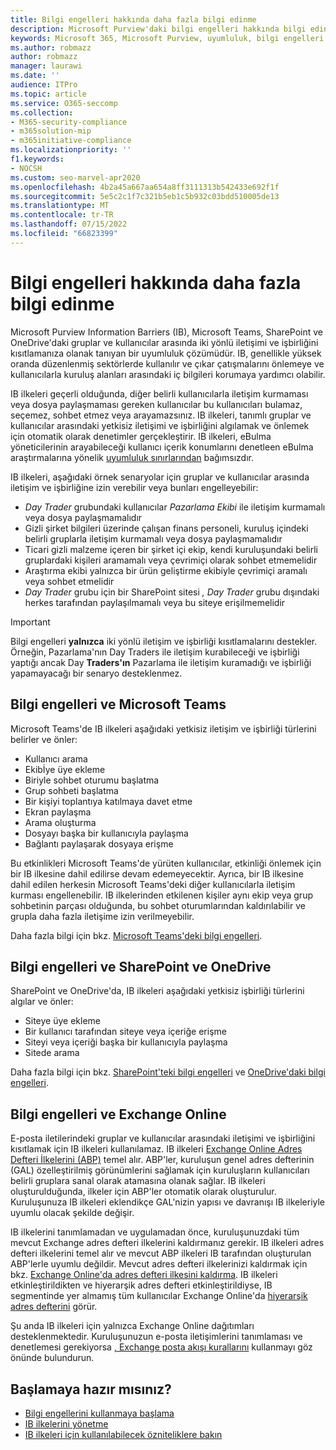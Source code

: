 ```yaml
---
title: Bilgi engelleri hakkında daha fazla bilgi edinme
description: Microsoft Purview'daki bilgi engelleri hakkında bilgi edinin.
keywords: Microsoft 365, Microsoft Purview, uyumluluk, bilgi engelleri
ms.author: robmazz
author: robmazz
manager: laurawi
ms.date: ''
audience: ITPro
ms.topic: article
ms.service: O365-seccomp
ms.collection:
- M365-security-compliance
- m365solution-mip
- m365initiative-compliance
ms.localizationpriority: ''
f1.keywords:
- NOCSH
ms.custom: seo-marvel-apr2020
ms.openlocfilehash: 4b2a45a667aa654a8ff3111313b542433e692f1f
ms.sourcegitcommit: 5e5c2c1f7c321b5eb1c5b932c03bdd510005de13
ms.translationtype: MT
ms.contentlocale: tr-TR
ms.lasthandoff: 07/15/2022
ms.locfileid: "66823399"
---
```

# <a name="learn-about-information-barriers"></a>Bilgi engelleri hakkında daha fazla bilgi edinme

Microsoft Purview Information Barriers (IB), Microsoft Teams, SharePoint ve OneDrive'daki gruplar ve kullanıcılar arasında iki yönlü iletişimi ve işbirliğini kısıtlamanıza olanak tanıyan bir uyumluluk çözümüdür. IB, genellikle yüksek oranda düzenlenmiş sektörlerde kullanılır ve çıkar çatışmalarını önlemeye ve kullanıcılarla kuruluş alanları arasındaki iç bilgileri korumaya yardımcı olabilir.

IB ilkeleri geçerli olduğunda, diğer belirli kullanıcılarla iletişim kurmaması veya dosya paylaşmaması gereken kullanıcılar bu kullanıcıları bulamaz, seçemez, sohbet etmez veya arayamazsınız. IB ilkeleri, tanımlı gruplar ve kullanıcılar arasındaki yetkisiz iletişimi ve işbirliğini algılamak ve önlemek için otomatik olarak denetimler gerçekleştirir. IB ilkeleri, eBulma yöneticilerinin arayabileceği kullanıcı içerik konumlarını denetleen eBulma araştırmalarına yönelik [uyumluluk sınırlarından](/microsoft-365/compliance/set-up-compliance-boundaries) bağımsızdır.

IB ilkeleri, aşağıdaki örnek senaryolar için gruplar ve kullanıcılar arasında iletişim ve işbirliğine izin verebilir veya bunları engelleyebilir:

- *Day Trader* grubundaki kullanıcılar *Pazarlama Ekibi* ile iletişim kurmamalı veya dosya paylaşmamalıdır
- Gizli şirket bilgileri üzerinde çalışan finans personeli, kuruluş içindeki belirli gruplarla iletişim kurmamalı veya dosya paylaşmamalıdır
- Ticari gizli malzeme içeren bir şirket içi ekip, kendi kuruluşundaki belirli gruplardaki kişileri aramamalı veya çevrimiçi olarak sohbet etmemelidir
- Araştırma ekibi yalnızca bir ürün geliştirme ekibiyle çevrimiçi aramalı veya sohbet etmelidir
- *Day Trader* grubu için bir SharePoint sitesi *, Day Trader* grubu dışındaki herkes tarafından paylaşılmamalı veya bu siteye erişilmemelidir

> [!IMPORTANT]
> Bilgi engelleri **yalnızca** iki yönlü iletişim ve işbirliği kısıtlamalarını destekler. Örneğin, Pazarlama'nın Day Traders ile iletişim kurabileceği ve işbirliği yaptığı ancak Day **Traders'ın** Pazarlama ile iletişim kuramadığı ve işbirliği yapamayacağı bir senaryo desteklenmez.

## <a name="information-barriers-and-microsoft-teams"></a>Bilgi engelleri ve Microsoft Teams

Microsoft Teams'de IB ilkeleri aşağıdaki yetkisiz iletişim ve işbirliği türlerini belirler ve önler:

- Kullanıcı arama
- Ekibİye üye ekleme
- Biriyle sohbet oturumu başlatma
- Grup sohbeti başlatma
- Bir kişiyi toplantıya katılmaya davet etme
- Ekran paylaşma
- Arama oluşturma
- Dosyayı başka bir kullanıcıyla paylaşma
- Bağlantı paylaşarak dosyaya erişme

Bu etkinlikleri Microsoft Teams'de yürüten kullanıcılar, etkinliği önlemek için bir IB ilkesine dahil edilirse devam edemeyecektir. Ayrıca, bir IB ilkesine dahil edilen herkesin Microsoft Teams'deki diğer kullanıcılarla iletişim kurması engellenebilir. IB ilkelerinden etkilenen kişiler aynı ekip veya grup sohbetinin parçası olduğunda, bu sohbet oturumlarından kaldırılabilir ve grupla daha fazla iletişime izin verilmeyebilir.

Daha fazla bilgi için bkz. [Microsoft Teams'deki bilgi engelleri](/MicrosoftTeams/information-barriers-in-teams).

## <a name="information-barriers-and-sharepoint-and-onedrive"></a>Bilgi engelleri ve SharePoint ve OneDrive

SharePoint ve OneDrive'da, IB ilkeleri aşağıdaki yetkisiz işbirliği türlerini algılar ve önler:

- Siteye üye ekleme
- Bir kullanıcı tarafından siteye veya içeriğe erişme
- Siteyi veya içeriği başka bir kullanıcıyla paylaşma
- Sitede arama

Daha fazla bilgi için bkz. [SharePoint'teki bilgi engelleri](/sharepoint/information-barriers) ve [OneDrive'daki bilgi engelleri](/onedrive/information-barriers).

## <a name="information-barriers-and-exchange-online"></a>Bilgi engelleri ve Exchange Online

E-posta iletilerindeki gruplar ve kullanıcılar arasındaki iletişimi ve işbirliğini kısıtlamak için IB ilkeleri kullanılamaz. IB ilkeleri [Exchange Online Adres Defteri İlkelerini (ABP)](/exchange/address-books/address-book-policies/address-book-policies) temel alır. ABP'ler, kuruluşun genel adres defterinin (GAL) özelleştirilmiş görünümlerini sağlamak için kuruluşların kullanıcıları belirli gruplara sanal olarak atamasına olanak sağlar. IB ilkeleri oluşturulduğunda, ilkeler için ABP'ler otomatik olarak oluşturulur. Kuruluşunuza IB ilkeleri eklendikçe GAL'nizin yapısı ve davranışı IB ilkeleriyle uyumlu olacak şekilde değişir.

IB ilkelerini tanımlamadan ve uygulamadan önce, kuruluşunuzdaki tüm mevcut Exchange adres defteri ilkelerini kaldırmanız gerekir. IB ilkeleri adres defteri ilkelerini temel alır ve mevcut ABP ilkeleri IB tarafından oluşturulan ABP'lerle uyumlu değildir. Mevcut adres defteri ilkelerinizi kaldırmak için bkz. [Exchange Online'da adres defteri ilkesini kaldırma](/exchange/address-books/address-book-policies/remove-an-address-book-policy). IB ilkeleri etkinleştirildikten ve hiyerarşik adres defteri etkinleştirildiyse, IB segmentinde yer almamış tüm kullanıcılar Exchange Online'da [hiyerarşik adres defterini](/exchange/address-books/hierarchical-address-books/hierarchical-address-books) görür.

Şu anda IB ilkeleri için yalnızca Exchange Online dağıtımları desteklenmektedir. Kuruluşunuzun e-posta iletişimlerini tanımlaması ve denetlemesi gerekiyorsa [, Exchange posta akışı kurallarını](/exchange/security-and-compliance/mail-flow-rules/mail-flow-rules) kullanmayı göz önünde bulundurun.

## <a name="ready-to-get-started"></a>Başlamaya hazır mısınız?

- [Bilgi engellerini kullanmaya başlama](information-barriers-policies.md)
- [IB ilkelerini yönetme](information-barriers-edit-segments-policies.md)
- [IB ilkeleri için kullanılabilecek özniteliklere bakın](information-barriers-attributes.md)
